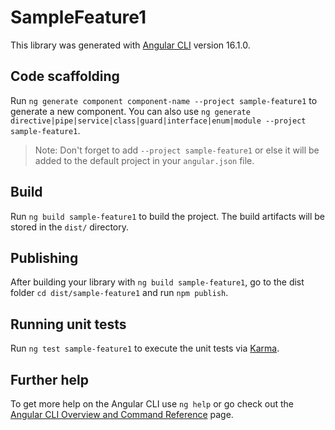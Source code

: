 # SampleFeature1

This library was generated with [Angular CLI](https://github.com/angular/angular-cli) version 16.1.0.

## Code scaffolding

Run `ng generate component component-name --project sample-feature1` to generate a new component. You can also use `ng generate directive|pipe|service|class|guard|interface|enum|module --project sample-feature1`.
> Note: Don't forget to add `--project sample-feature1` or else it will be added to the default project in your `angular.json` file. 

## Build

Run `ng build sample-feature1` to build the project. The build artifacts will be stored in the `dist/` directory.

## Publishing

After building your library with `ng build sample-feature1`, go to the dist folder `cd dist/sample-feature1` and run `npm publish`.

## Running unit tests

Run `ng test sample-feature1` to execute the unit tests via [Karma](https://karma-runner.github.io).

## Further help

To get more help on the Angular CLI use `ng help` or go check out the [Angular CLI Overview and Command Reference](https://angular.io/cli) page.
